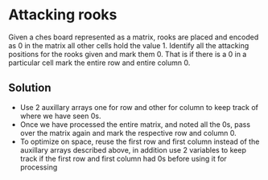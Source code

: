 # Attacking rooks
Given a ches board represented as a matrix, rooks are placed and encoded as 0 in the matrix all other cells hold the value 1. Identify all the attacking positions for the rooks given and mark them 0. That is if there is a 0 in a particular cell mark the entire row and entire column 0.

## Solution
- Use 2 auxillary arrays one for row and other for column to keep track of where we have seen 0s.
- Once we have processed the entire matrix, and noted all the 0s, pass over the matrix again and mark the respective row and column 0.
- To optimize on space, reuse the first row and first column instead of the auxillary arrays described above, in addition use 2 variables to keep track if the first row and first column had 0s before using it for processing